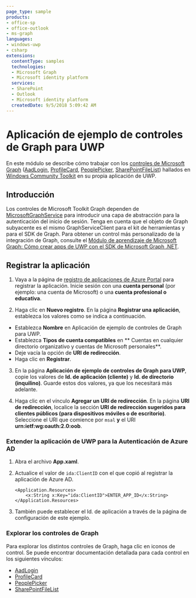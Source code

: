```yaml
---
page_type: sample
products:
- office-sp
- office-outlook
- ms-graph
languages:
- windows-uwp
- csharp
extensions:
  contentType: samples
  technologies:
  - Microsoft Graph
  - Microsoft identity platform
  services:
  - SharePoint 
  - Outlook
  - Microsoft identity platform
  createdDate: 9/5/2018 5:09:42 AM
---
```

# Aplicación de ejemplo de controles de Graph para UWP

En este módulo se describe cómo trabajar con los [controles de Microsoft Graph](https://docs.microsoft.com/es-es/dotnet/api/microsoft.toolkit.uwp.ui.controls.graph?view=win-comm-toolkit-dotnet-stable) ([AadLogin](https://docs.microsoft.com/es-es/windows/communitytoolkit/graph/aadlogin), [ProfileCard](https://docs.microsoft.com/es-es/windows/communitytoolkit/graph/profilecard), [PeoplePicker](https://docs.microsoft.com/es-es/windows/communitytoolkit/graph/peoplepicker), [SharePointFileList](https://docs.microsoft.com/es-es/windows/communitytoolkit/graph/sharepointfilelist)) hallados en [Windows Community Toolkit](https://github.com/Microsoft/WindowsCommunityToolkit) en su propia aplicación de UWP.

## Introducción

Los controles de Microsoft Toolkit Graph dependen de [MicrosoftGraphService](https://docs.microsoft.com/es-es/windows/communitytoolkit/services/microsoftgraph) para introducir una capa de abstracción para la autenticación del inicio de sesión. Tenga en cuenta que el objeto de Graph subyacente es el mismo GraphServiceClient para el kit de herramientas y para el SDK de Graph. Para obtener un control más personalizado de la integración de Graph, consulte el [Módulo de aprendizaje de Microsoft Graph: Cómo crear apps de UWP con el SDK de Microsoft Graph .NET](https://github.com/microsoftgraph/msgraph-training-uwp).

## Registrar la aplicación 

1. Vaya a la página de [registro de aplicaciones de Azure Portal](https://go.microsoft.com/fwlink/?linkid=2083908) para registrar la aplicación. Inicie sesión con una **cuenta personal** (por ejemplo: una cuenta de Microsoft) o una **cuenta profesional o educativa**. 
 
2. Haga clic en **Nuevo registro**. En la página **Registrar una aplicación**, establezca los valores como se indica a continuación. 
 
* Establezca **Nombre** en Aplicación de ejemplo de controles de Graph para UWP. 
* Establezca **Tipos de cuenta compatibles** en **	Cuentas en cualquier directorio organizativo y cuentas de Microsoft personales**. 
* Deje vacía la opción de **URI de redirección**. 
* Haga clic en **Registrar**. 
 
3. En la página **Aplicación de ejemplo de controles de Graph para UWP**, copie los valores de **Id. de aplicación (cliente)** y **Id. de directorio (inquilino)**. Guarde estos dos valores, ya que los necesitará más adelante. 
 
4. Haga clic en el vínculo **Agregar un URI de redirección**. En la página **URI de redirección**, localice la sección **URI de redirección sugeridos para clientes públicos (para dispositivos móviles o de escritorio)**. Seleccione el URI que comience por `msal` **y** el URI **urn:ietf:wg:oauth:2.0:oob**. 
 
### Extender la aplicación de UWP para la Autenticación de Azure AD

1. Abra el archivo **App.xaml**.
2. Actualice el valor de `ida:ClientID` con el que copió al registrar la aplicación de Azure AD.

    ```
    <Application.Resources>
        <x:String x:Key="ida:ClientID">ENTER_APP_ID</x:String>
    </Application.Resources>
    ```
3. También puede establecer el Id. de aplicación a través de la página de configuración de este ejemplo.

### Explorar los controles de Graph

Para explorar los distintos controles de Graph, haga clic en iconos de control. Se puede encontrar documentación detallada para cada control en los siguientes vínculos:
* [AadLogin](https://docs.microsoft.com/es-es/windows/communitytoolkit/graph/aadlogin)
* [ProfileCard](https://docs.microsoft.com/es-es/windows/communitytoolkit/graph/profilecard)
* [PeoplePicker](https://docs.microsoft.com/es-es/windows/communitytoolkit/graph/peoplepicker)
* [SharePointFileList](https://docs.microsoft.com/es-es/windows/communitytoolkit/graph/sharepointfilelist) 
